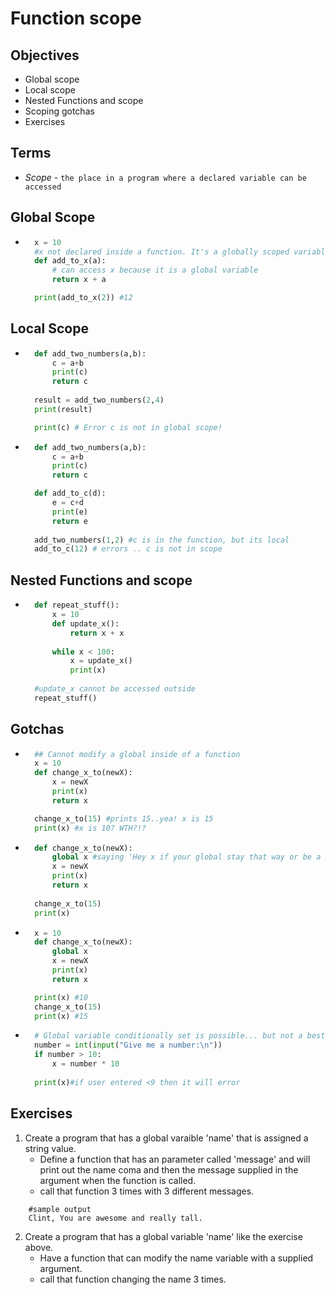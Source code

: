 # Function scope

## Objectives
- Global scope
- Local scope
- Nested Functions and scope
- Scoping gotchas
- Exercises

## Terms
- *Scope* - `the place in a program where a declared variable can be accessed`

## Global Scope
- ```python
    x = 10  
    #x not declared inside a function. It's a globally scoped variable.
    def add_to_x(a):
        # can access x because it is a global variable 
        return x + a

    print(add_to_x(2)) #12
## Local Scope
- ```python
    def add_two_numbers(a,b):
        c = a+b
        print(c)
        return c
    
    result = add_two_numbers(2,4)
    print(result)

    print(c) # Error c is not in global scope!
- ```python
    def add_two_numbers(a,b):
        c = a+b
        print(c)
        return c

    def add_to_c(d):
        e = c+d
        print(e)
        return e 
    
    add_two_numbers(1,2) #c is in the function, but its local
    add_to_c(12) # errors .. c is not in scope
## Nested Functions and scope
- ```python
    def repeat_stuff():
        x = 10
        def update_x():
            return x + x
        
        while x < 100:
            x = update_x()
            print(x)
    
    #update_x cannot be accessed outside 
    repeat_stuff()
## Gotchas
- ```python
    ## Cannot modify a global inside of a function
    x = 10
    def change_x_to(newX):
        x = newX
        print(x)
        return x

    change_x_to(15) #prints 15..yea! x is 15
    print(x) #x is 10? WTH?!?
- ```python
    def change_x_to(newX):
        global x #saying 'Hey x if your global stay that way or be a global var if not already created'
        x = newX
        print(x)
        return x
    
    change_x_to(15)
    print(x)
- ```python
    x = 10
    def change_x_to(newX):
        global x
        x = newX
        print(x)
        return x

    print(x) #10
    change_x_to(15)
    print(x) #15
- ```python
    # Global variable conditionally set is possible... but not a best practice
    number = int(input("Give me a number:\n"))
    if number > 10:
        x = number * 10
    
    print(x)#if user entered <9 then it will error


## Exercises
1. Create a program that has a global varaible 'name' that is assigned a string value.
    - Define a function that has an parameter called 'message' and will print out the name coma and then the message supplied in the argument when the function is called.
    - call that function 3 times with 3 different messages.
```
    #sample output
    Clint, You are awesome and really tall.
```
2. Create a program that has a global variable 'name' like the exercise above.
    - Have a function that can modify the name variable with a supplied argument.
    - call that function changing the name 3 times.